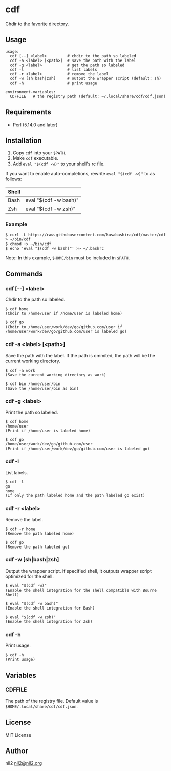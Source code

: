 cdf
===

Chdir to the favorite directory.

Usage
-----

```
usage:
  cdf [--] <label>         # chdir to the path so labeled
  cdf -a <label> [<path>]  # save the path with the label
  cdf -g <label>           # get the path so labeled
  cdf -l                   # list labels
  cdf -r <label>           # remove the label
  cdf -w [sh|bash|zsh]     # output the wrapper script (default: sh)
  cdf -h                   # print usage

environment-variables:
  CDFFILE   # the registry path (default: ~/.local/share/cdf/cdf.json)
```

Requirements
------------

- Perl (5.14.0 and later)

Installation
------------

1. Copy `cdf` into your `$PATH`.
1. Make `cdf` executable.
2. Add `eval "$(cdf -w)"` to your shell's rc file.

If you want to enable auto-completions, rewrite `eval "$(cdf -w)"` to as follows:

| Shell |                       |
|-------|-----------------------|
| Bash  | eval "$(cdf -w bash)" |
| Zsh   | eval "$(cdf -w zsh)"  |

### Example

```
$ curl -L https://raw.githubusercontent.com/kusabashira/cdf/master/cdf > ~/bin/cdf
$ chmod +x ~/bin/cdf
$ echo 'eval "$(cdf -w bash)"' >> ~/.bashrc
```

Note: In this example, `$HOME/bin` must be included in `$PATH`.

Commands
--------

### cdf [--] \<label\>

Chdir to the path so labeled.

```
$ cdf home
(Chdir to /home/user if /home/user is labeled home)

$ cdf go
(Chdir to /home/user/work/dev/go/github.com/user if /home/user/work/dev/go/github.com/user is labeled go)
```

### cdf -a \<label\> [\<path\>]

Save the path with the label.
If the path is ommited, the path will be the current working directory.

```
$ cdf -a work
(Save the current working directory as work)

$ cdf bin /home/user/bin
(Save the /home/user/bin as bin)
```

### cdf -g \<label\>

Print the path so labeled.

```
$ cdf home
/home/user
(Print if /home/user is labeled home)

$ cdf go
/home/user/work/dev/go/github.com/user 
(Print if /home/user/work/dev/go/github.com/user is labeled go)
```

### cdf -l

List labels.

```
$ cdf -l
go
home
(If only the path labeled home and the path labeled go exist)
```

### cdf -r \<label\>

Remove the label.

```
$ cdf -r home
(Remove the path labeled home)

$ cdf go
(Remove the path labeled go)
```

### cdf -w [sh|bash|zsh]

Output the wrapper script.
If specified shell, it outputs wrapper script optimized for the shell.

```
$ eval "$(cdf -w)"
(Enable the shell integration for the shell compatible with Bourne Shell)

$ eval "$(cdf -w bash)"
(Enable the shell integration for Bash)

$ eval "$(cdf -w zsh)"
(Enable the shell integration for Zsh)
```

### cdf -h

Print usage.

```
$ cdf -h
(Print usage)
```

Variables
---------

### CDFFILE

The path of the registry file.
Default value is `$HOME/.local/share/cdf/cdf.json`.

License
-------

MIT License

Author
------

nil2 <nil2@nil2.org>

